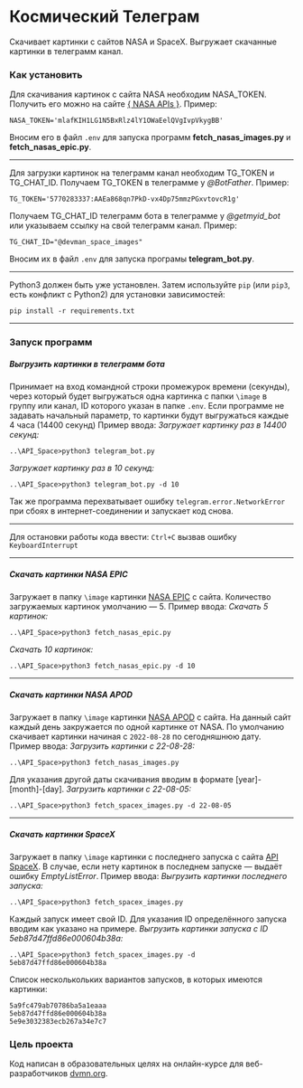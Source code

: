 # Космический Телеграм

Скачивает картинки с сайтов NASA и SpaceX. 
Выгружает скачанные картинки в телеграмм канал.

### Как установить 

Для скачивания картинок с сайта NASA необходим NASA_TOKEN. 
Получить его можно на сайте [{ NASA APIs }](https://api.nasa.gov/). 
Пример:
```
NASA_TOKEN='mlafKIH1LG1N5BxRlz4lY1OWaEelQVgIvpVkygBB'
```
Вносим его в файл `.env` для запуска программ **fetch_nasas_images.py** и **fetch_nasas_epic.py**.
___
Для загрузки картинок на телеграмм канал необходим TG_TOKEN и TG_CHAT_ID.
Получаем TG_TOKEN в телеграмме у *@BotFather*.
Пример:
```
TG_TOKEN='5770283337:AAEa868qn7PkD-vx4Dp75mmzPGxvtovcR1g'
```
Получаем TG_CHAT_ID телеграмм бота в телеграмме у *@getmyid_bot* или указываем ссылку на свой телеграмм канал.
Пример: 
```
TG_CHAT_ID="@devman_space_images"
```
Вносим их в файл `.env` для запуска програмы **telegram_bot.py**.

___
Python3 должен быть уже установлен. 
Затем используйте `pip` (или `pip3`, есть конфликт с Python2) для установки зависимостей:
```
pip install -r requirements.txt
```
___
### Запуск программ
##### Выгрузить картинки в телеграмм бота
Принимает на вход командной строки промежурок времени (секунды), через который будет выгружаться одна картинка с папки ``\image`` в группу или канал, ID которого указан в папке `.env`.
Eсли программе не задавать начальный параметр, то картинки будут выгружаться каждые 4 часа (14400 секунд)
Пример ввода: 
*Загружает картинку раз в 14400 секунд:*
```
..\API_Space>python3 telegram_bot.py
```
*Загружает картинку раз в 10 секунд:*
```
..\API_Space>python3 telegram_bot.py -d 10
```

Так же программа перехватывает ошибку `telegram.error.NetworkError` при сбоях в интернет-соединении и запускает код снова.
___
Для остановки работы кода ввести:
``Ctrl+C`` вызвав ошибку `KeyboardInterrupt`
___
##### Скачать картинки NASA EPIC
Загружает в папку ``\image`` картинки [NASA EPIC](https://api.nasa.gov/) с сайта. Количество загружаемых картинок умолчанию — 5.
Пример ввода:
*Скачать 5 картинок:*
```
..\API_Space>python3 fetch_nasas_epic.py
```
*Скачать 10 картинок:*
```
..\API_Space>python3 fetch_nasas_epic.py -d 10 
```
___
##### Скачать картинки NASA APOD
Загружает в папку ``\image`` картинки [NASA APOD](https://api.nasa.gov/) с сайта.
На данный сайт каждый день закружается по одной картинке от NASA. 
По умолчанию скачивает картинки начиная с `2022-08-28` по сегодняшнюю дату. 
Пример ввода:
*Загрузить картинки с 22-08-28:*
```
..\API_Space>python3 fetch_nasas_images.py
```
Для указания другой даты скачивания вводим в формате [year]-[month]-[day].
*Загрузить картинки с 22-08-05:*
```
..\API_Space>python3 fetch_spacex_images.py -d 22-08-05
```
___
##### Скачать картинки SpaceX
Загружает в папку ``\image`` картинки с последнего запуска с сайта [API SpaceX]('https://api.spacexdata.com/v5/launches/latest'). В случае, если нету картинок в последнем запуске — выдаёт ошибку *EmptyListError*.
Пример ввода:
*Выгрузить картинки последнего запуска:*
```
..\API_Space>python3 fetch_spacex_images.py
```
Каждый запуск имеет свой ID. Для указания ID определённого запуска вводим как указано на примере.
*Выгрузить картинки запуска с ID 5eb87d47ffd86e000604b38a:*
```
..\API_Space>python3 fetch_spacex_images.py -d 5eb87d47ffd86e000604b38a
```
Список несколькольких вариантов запусков, в которых имеются картинки:
```
5a9fc479ab70786ba5a1eaaa
5eb87d47ffd86e000604b38a
5e9e3032383ecb267a34e7c7
```

### Цель проекта

Код написан в образовательных целях на онлайн-курсе для веб-разработчиков [dvmn.org](https://dvmn.org/).